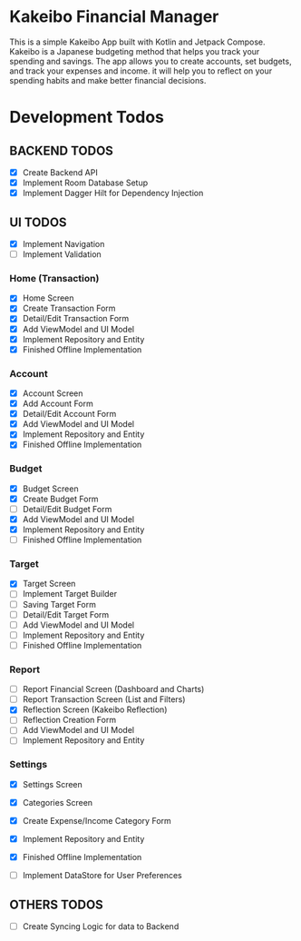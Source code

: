 # Kakeibo Financial Manager

This is a simple Kakeibo App built with Kotlin and Jetpack Compose.
Kakeibo is a Japanese budgeting method that helps you track your spending and savings. The app
allows you to create accounts, set budgets, and track your expenses and income. it will help you to
reflect on your spending habits and make better financial decisions.

# Development Todos

## BACKEND TODOS

- [x] Create Backend API
- [x] Implement Room Database Setup
- [x] Implement Dagger Hilt for Dependency Injection

## UI TODOS

- [x] Implement Navigation
- [ ] Implement Validation

### Home (Transaction)

- [x] Home Screen
- [x] Create Transaction Form
- [x] Detail/Edit Transaction Form
- [x] Add ViewModel and UI Model
- [x] Implement Repository and Entity
- [x] Finished Offline Implementation

### Account

- [x] Account Screen
- [x] Add Account Form
- [x] Detail/Edit Account Form
- [x] Add ViewModel and UI Model
- [x] Implement Repository and Entity
- [x] Finished Offline Implementation

### Budget

- [x] Budget Screen
- [x] Create Budget Form
- [ ] Detail/Edit Budget Form
- [x] Add ViewModel and UI Model
- [x] Implement Repository and Entity
- [ ] Finished Offline Implementation

### Target

- [x] Target Screen
- [ ] Implement Target Builder
- [ ] Saving Target Form
- [ ] Detail/Edit Target Form
- [ ] Add ViewModel and UI Model
- [ ] Implement Repository and Entity
- [ ] Finished Offline Implementation

### Report

- [ ] Report Financial Screen (Dashboard and Charts)
- [ ] Report Transaction Screen (List and Filters)
- [x] Reflection Screen (Kakeibo Reflection)
- [ ] Reflection Creation Form
- [ ] Add ViewModel and UI Model
- [ ] Implement Repository and Entity

### Settings

- [x] Settings Screen
- [x] Categories Screen
- [x] Create Expense/Income Category Form
- [x] Implement Repository and Entity
- [x] Finished Offline Implementation

- [ ] Implement DataStore for User Preferences

## OTHERS TODOS

- [ ] Create Syncing Logic for data to Backend

